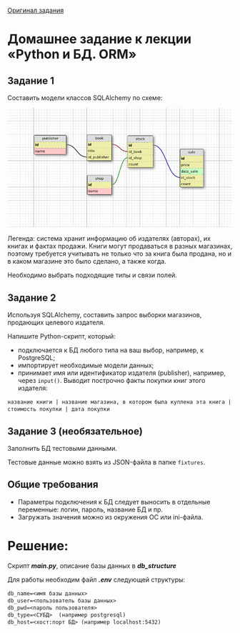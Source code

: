 [Оригинал задания](https://github.com/netology-code/py-homeworks-db/blob/SQLPY-76/06-orm/README.md?plain=1)

# Домашнее задание к лекции «Python и БД. ORM»

## Задание 1

Составить модели классов SQLAlchemy по схеме:

![](readme/book_publishers_scheme.png)

Легенда: система хранит информацию об издателях (авторах), их книгах и фактах продажи. 
Книги могут продаваться в разных магазинах, поэтому требуется учитывать не только что за книга 
была продана, но и в каком магазине это было сделано, а также когда.

Необходимо выбрать подходящие типы и связи полей.

## Задание 2

Используя SQLAlchemy, составить запрос выборки магазинов, продающих целевого издателя.

Напишите Python-скрипт, который:

- подключается к БД любого типа на ваш выбор, например, к PostgreSQL;
- импортирует необходимые модели данных;
- принимает имя или идентификатор издателя (publisher), например, через `input()`. Выводит построчно факты покупки книг этого издателя:

```
название книги | название магазина, в котором была куплена эта книга | стоимость покупки | дата покупки
```

## Задание 3 (необязательное)

Заполнить БД тестовыми данными.

Тестовые данные можно взять из JSON-файла в папке `fixtures`.

## Общие требования
- Параметры подключения к БД следует выносить в отдельные переменные: логин, пароль, название БД и пр.
- Загружать значения можно из окружения ОС или ini-файла.

# Решение:

Cкрипт ***main.py***, описание базы данных в ***db_structure***

Для работы необходим файл ***.env*** следующей структуры:
```
db_name=<имя базы данных>
db_user=<пользователь базы данных>
db_pwd=<пароль пользователя>
db_type=<СУБД>  (например postgresql)
db_host=<хост:порт БД> (например localhost:5432)
```